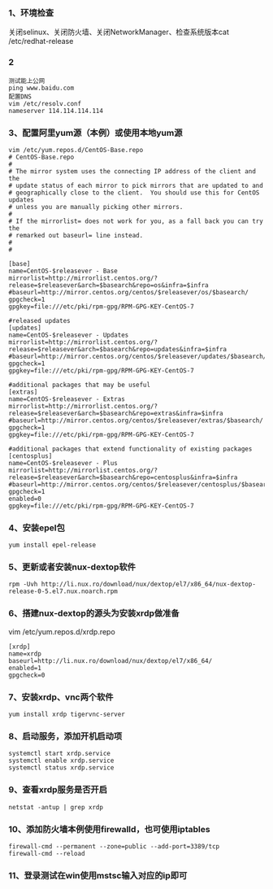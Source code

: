 ### 1、环境检查
关闭selinux、关闭防火墙、关闭NetworkManager、检查系统版本cat /etc/redhat-release 

### 2
    测试能上公网
    ping www.baidu.com
    配置DNS
    vim /etc/resolv.conf
    nameserver 114.114.114.114

### 3、配置阿里yum源（本例）或使用本地yum源
```shell
vim /etc/yum.repos.d/CentOS-Base.repo 
# CentOS-Base.repo
#
# The mirror system uses the connecting IP address of the client and the
# update status of each mirror to pick mirrors that are updated to and
# geographically close to the client.  You should use this for CentOS updates
# unless you are manually picking other mirrors.
#
# If the mirrorlist= does not work for you, as a fall back you can try the 
# remarked out baseurl= line instead.
#
#

[base]
name=CentOS-$releasever - Base
mirrorlist=http://mirrorlist.centos.org/?release=$releasever&arch=$basearch&repo=os&infra=$infra
#baseurl=http://mirror.centos.org/centos/$releasever/os/$basearch/
gpgcheck=1
gpgkey=file:///etc/pki/rpm-gpg/RPM-GPG-KEY-CentOS-7

#released updates 
[updates]
name=CentOS-$releasever - Updates
mirrorlist=http://mirrorlist.centos.org/?release=$releasever&arch=$basearch&repo=updates&infra=$infra
#baseurl=http://mirror.centos.org/centos/$releasever/updates/$basearch/
gpgcheck=1
gpgkey=file:///etc/pki/rpm-gpg/RPM-GPG-KEY-CentOS-7

#additional packages that may be useful
[extras]
name=CentOS-$releasever - Extras
mirrorlist=http://mirrorlist.centos.org/?release=$releasever&arch=$basearch&repo=extras&infra=$infra
#baseurl=http://mirror.centos.org/centos/$releasever/extras/$basearch/
gpgcheck=1
gpgkey=file:///etc/pki/rpm-gpg/RPM-GPG-KEY-CentOS-7

#additional packages that extend functionality of existing packages
[centosplus]
name=CentOS-$releasever - Plus
mirrorlist=http://mirrorlist.centos.org/?release=$releasever&arch=$basearch&repo=centosplus&infra=$infra
#baseurl=http://mirror.centos.org/centos/$releasever/centosplus/$basearch/
gpgcheck=1
enabled=0
gpgkey=file:///etc/pki/rpm-gpg/RPM-GPG-KEY-CentOS-7

```

### 4、安装epel包
`yum install epel-release`

### 5、更新或者安装nux-dextop软件
```shell
rpm -Uvh http://li.nux.ro/download/nux/dextop/el7/x86_64/nux-dextop-release-0-5.el7.nux.noarch.rpm
```

### 6、搭建nux-dextop的源头为安装xrdp做准备

vim /etc/yum.repos.d/xrdp.repo
```shell
[xrdp]
name=xrdp
baseurl=http://li.nux.ro/download/nux/dextop/el7/x86_64/
enabled=1
gpgcheck=0
```

### 7、安装xrdp、vnc两个软件
`yum install xrdp tigervnc-server `

### 8、启动服务，添加开机启动项
```shell
systemctl start xrdp.service
systemctl enable xrdp.service 
systemctl status xrdp.service 
```
### 9、查看xrdp服务是否开启

`netstat -antup | grep xrdp `

### 10、添加防火墙本例使用firewalld，也可使用iptables
```shell
firewall-cmd --permanent --zone=public --add-port=3389/tcp
firewall-cmd --reload
```

### 11、登录测试在win使用mstsc输入对应的ip即可
